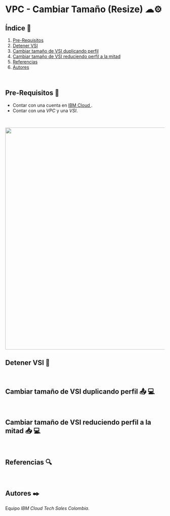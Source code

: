 # VPC - Cambiar Tamaño (Resize) ☁⚙


## Índice  📰
1. [Pre-Requisitos](#Pre-Requisitos-pencil)
2. [Detener VSI](#Detener-VSI-stop_sign)
3. [Cambiar tamaño de VSI duplicando perfil](#Cambiar-tamaño-de-VSI-duplicando-perfil-outbox_tray-computer)
4. [Cambiar tamaño de VSI reduciendo perfil a la mitad](#Cambiar-tamaño-de-VSI-reduciendo-perfil-a-la-mitad-inbox_tray-computer)
7. [Referencias](#Referencias-mag)
8. [Autores](#Autores-black_nib)
<br />

## Pre-Requisitos :pencil:
* Contar con una cuenta en <a href="https://cloud.ibm.com/"> IBM Cloud </a>.
* Contar con una *VPC* y una *VSI*.
<br />

<p align="center"><img width="700" src="https://github.com/emeloibmco/VPC-Conexion-VPN/blob/main/Imagenes/vpn.gif"></p>

## Detener VSI :stop_sign:
<br />

## Cambiar tamaño de VSI duplicando perfil :outbox_tray: :computer:
<br />

## Cambiar tamaño de VSI reduciendo perfil a la mitad :inbox_tray: :computer:
<br />

## Referencias :mag:
<br />

## Autores :black_nib:
Equipo *IBM Cloud Tech Sales Colombia*.
